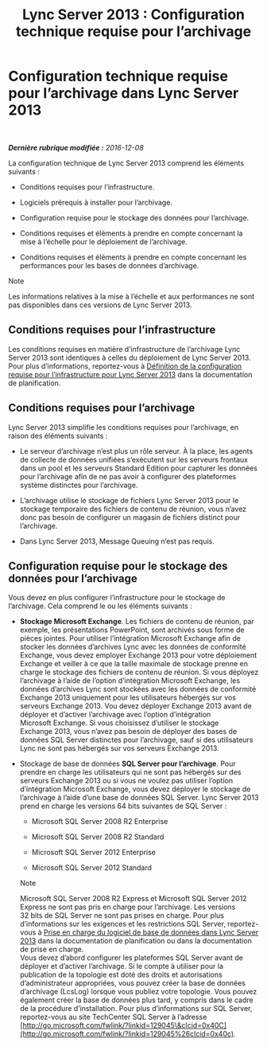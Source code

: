 ﻿---
title: 'Lync Server 2013 : Configuration technique requise pour l’archivage'
TOCTitle: Configuration technique requise pour l’archivage
ms:assetid: 896d60e2-be4b-462d-8357-4cd307ab7304
ms:mtpsurl: https://technet.microsoft.com/fr-fr/library/JJ205059(v=OCS.15)
ms:contentKeyID: 49297984
ms.date: 12/10/2016
mtps_version: v=OCS.15
ms.translationtype: HT
---

# Configuration technique requise pour l’archivage dans Lync Server 2013

 

_**Dernière rubrique modifiée :** 2016-12-08_

La configuration technique de Lync Server 2013 comprend les éléments suivants :

  - Conditions requises pour l’infrastructure.

  - Logiciels prérequis à installer pour l’archivage.

  - Configuration requise pour le stockage des données pour l’archivage.

  - Conditions requises et éléments à prendre en compte concernant la mise à l’échelle pour le déploiement de l’archivage.

  - Conditions requises et éléments à prendre en compte concernant les performances pour les bases de données d’archivage.

> [!NOTE]  
> Les informations relatives à la mise à l’échelle et aux performances ne sont pas disponibles dans ces versions de Lync Server 2013.

## Conditions requises pour l’infrastructure

Les conditions requises en matière d’infrastructure de l’archivage Lync Server 2013 sont identiques à celles du déploiement de Lync Server 2013. Pour plus d’informations, reportez-vous à [Définition de la configuration requise pour l’infrastructure pour Lync Server 2013](lync-server-2013-determining-your-infrastructure-requirements.md) dans la documentation de planification.

## Conditions requises pour l’archivage

Lync Server 2013 simplifie les conditions requises pour l’archivage, en raison des éléments suivants :

  - Le serveur d’archivage n’est plus un rôle serveur. À la place, les agents de collecte de données unifiées s’exécutent sur les serveurs frontaux dans un pool et les serveurs Standard Edition pour capturer les données pour l’archivage afin de ne pas avoir à configurer des plateformes système distinctes pour l’archivage.

  - L’archivage utilise le stockage de fichiers Lync Server 2013 pour le stockage temporaire des fichiers de contenu de réunion, vous n’avez donc pas besoin de configurer un magasin de fichiers distinct pour l’archivage.

  - Dans Lync Server 2013, Message Queuing n’est pas requis.

## Configuration requise pour le stockage des données pour l’archivage

Vous devez en plus configurer l’infrastructure pour le stockage de l’archivage. Cela comprend le ou les éléments suivants :

  - **Stockage Microsoft Exchange**. Les fichiers de contenu de réunion, par exemple, les présentations PowerPoint, sont archivés sous forme de pièces jointes. Pour utiliser l’intégration Microsoft Exchange afin de stocker les données d’archives Lync avec les données de conformité Exchange, vous devez employer Exchange 2013 pour votre déploiement Exchange et veiller à ce que la taille maximale de stockage prenne en charge le stockage des fichiers de contenu de réunion. Si vous déployez l’archivage à l’aide de l’option d’intégration Microsoft Exchange, les données d’archives Lync sont stockées avec les données de conformité Exchange 2013 uniquement pour les utilisateurs hébergés sur vos serveurs Exchange 2013. Vou devez déployer Exchange 2013 avant de déployer et d’activer l’archivage avec l’option d’intégration Microsoft Exchange. Si vous choisissez d’utiliser le stockage Exchange 2013, vous n’avez pas besoin de déployer des bases de données SQL Server distinctes pour l’archivage, sauf si des utilisateurs Lync ne sont pas hébergés sur vos serveurs Exchange 2013.

  - Stockage de base de données **SQL Server pour l’archivage**. Pour prendre en charge les utilisateurs qui ne sont pas hébergés sur des serveurs Exchange 2013 ou si vous ne voulez pas utiliser l’option d’intégration Microsoft Exchange, vous devez déployer le stockage de l’archivage à l’aide d’une base de données SQL Server. Lync Server 2013 prend en charge les versions 64 bits suivantes de SQL Server :
    
      - Microsoft SQL Server 2008 R2 Enterprise
    
      - Microsoft SQL Server 2008 R2 Standard
    
      - Microsoft SQL Server 2012 Enterprise
    
      - Microsoft SQL Server 2012 Standard
    
    > [!NOTE]  
    > Microsoft SQL Server 2008 R2 Express et Microsoft SQL Server 2012 Express ne sont pas pris en charge pour l’archivage. Les versions 32 bits de SQL Server ne sont pas prises en charge. Pour plus d’informations sur les exigences et les restrictions SQL Server, reportez-vous à <a href="lync-server-2013-database-software-support.md">Prise en charge du logiciel de base de données dans Lync Server 2013</a> dans la documentation de planification ou dans la documentation de prise en charge.    
    Vous devez d’abord configurer les plateformes SQL Server avant de déployer et d’activer l’archivage. Si le compte à utiliser pour la publication de la topologie est doté des droits et autorisations d’administrateur appropriées, vous pouvez créer la base de données d’archivage (LcsLog) lorsque vous publiez votre topologie. Vous pouvez également créer la base de données plus tard, y compris dans le cadre de la procédure d’installation. Pour plus d’informations sur SQL Server, reportez-vous au site TechCenter SQL Server à l’adresse [http://go.microsoft.com/fwlink/?linkid=129045\&clcid=0x40C](http://go.microsoft.com/fwlink/?linkid=129045%26clcid=0x40c).


